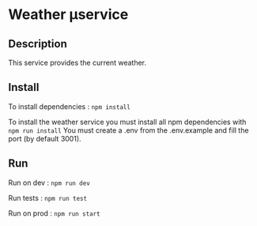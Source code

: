 # Weather µservice

## Description 
This service provides the current weather.
## Install 

To install dependencies :
```npm install```

To install the weather service you must install all npm dependencies with
`npm run install`
You must create a .env from the .env.example and fill the port (by default 3001).

## Run

Run on dev :
```npm run dev```

Run tests : 
```npm run test```

Run on prod : 
```npm run start```

